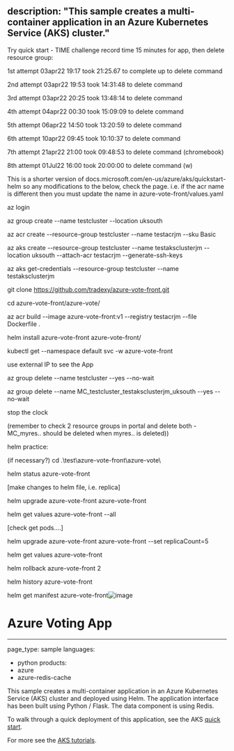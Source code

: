
description: "This sample creates a multi-container application in an Azure Kubernetes Service (AKS) cluster."
---
Try quick start - TIME challenge record time 15 minutes for app, then delete resource group:

1st attempt 03apr22 19:17 took 21:25.67 to complete up to delete command

2nd attempt 03apr22 19:53 took 14:31:48 to delete command

3rd attempt 03apr22 20:25 took 13:48:14 to delete command

4th attempt 04apr22 00:30 took 15:09:09 to delete command

5th attempt 06apr22 14:50 took 13:20:59 to delete command

6th attempt 10apr22 09:45 took 10:10:37 to delete command

7th attempt 21apr22 21:00 took 09:48:53 to delete command (chromebook)

8th attempt 01Jul22 16:00 took 20:00:00 to delete command (w)

This is a shorter version of docs.microsoft.com/en-us/azure/aks/quickstart-helm so any modifications to the below, check the page. i.e. if the acr name is different then you must update  the name in azure-vote-front/values.yaml

az login

az group create --name testcluster --location uksouth

az acr create --resource-group testcluster --name testacrjm --sku Basic

az aks create --resource-group testcluster --name testaksclusterjm --location uksouth --attach-acr testacrjm --generate-ssh-keys

az aks get-credentials --resource-group testcluster --name testaksclusterjm

git clone https://github.com/tradexy/azure-vote-front.git

cd azure-vote-front/azure-vote/

az acr build --image azure-vote-front:v1 --registry testacrjm --file Dockerfile .

helm install azure-vote-front azure-vote-front/

kubectl get --namespace default svc -w azure-vote-front

use external IP to see the App

az group delete --name testcluster --yes --no-wait

az group delete --name MC_testcluster_testaksclusterjm_uksouth --yes --no-wait

stop the clock

(remember to check 2 resource groups in portal and delete both -  MC_myres.. should be deleted when myres.. is deleted))

helm practice:

(if necessary?) cd .\test\azure-vote-front\azure-vote\

helm status azure-vote-front

[make changes to helm file, i.e. replica]

helm upgrade azure-vote-front azure-vote-front

helm get values azure-vote-front --all

[check get pods....]

helm upgrade azure-vote-front azure-vote-front --set replicaCount=5

helm get values azure-vote-front

helm rollback azure-vote-front 2

helm history azure-vote-front

helm get manifest azure-vote-front![image](https://user-images.githubusercontent.com/31375255/176990636-adf8de82-a6b7-4f2a-9dda-a1ecf48afe24.png)


# Azure Voting App

---
page_type: sample
languages:
  - python
products:
  - azure
  - azure-redis-cache

This sample creates a multi-container application in an Azure Kubernetes Service (AKS) cluster and deployed using Helm. The application interface has been built using Python / Flask. The data component is using Redis.

To walk through a quick deployment of this application, see the AKS [quick start](https://docs.microsoft.com/en-us/azure/aks/kubernetes-walkthrough?WT.mc_id=none-github-nepeters).

For more see the [AKS tutorials](https://docs.microsoft.com/en-us/azure/aks/tutorial-kubernetes-prepare-app?WT.mc_id=none-github-nepeters).

